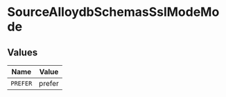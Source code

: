 # SourceAlloydbSchemasSslModeMode


## Values

| Name     | Value    |
| -------- | -------- |
| `PREFER` | prefer   |